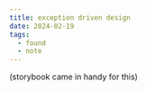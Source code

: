 ```yaml
---
title: exception driven design
date: 2024-02-19
tags:
  - found
  - note
---
```


(storybook came in handy for this)

